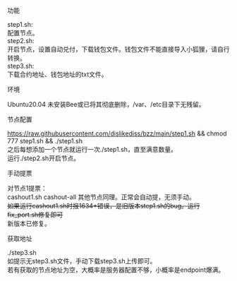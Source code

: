 
功能

step1.sh:  
配置节点。  
step2.sh:  
开启节点，设置自动兑付，下载钱包文件。钱包文件不能直接导入小狐狸，请自行转换。  
step3.sh:  
下载合约地址、钱包地址的txt文件。


环境

Ubuntu20.04
未安装Bee或已将其彻底删除，/var、/etc目录下无残留。


节点配置  

https://raw.githubusercontent.com/dislikediss/bzz/main/step1.sh && chmod 777 step1.sh && ./step1.sh  
之后每想添加一个节点就运行一次./step1.sh，直至满意数量。  
运行./step2.sh开启节点。  


手动提票  

对节点1提票：  
cashout1.sh cashout-all
其他节点同理。正常会自动提，无须手动。  
~~如果运行cashout1.sh时报1634+错误，是旧版本step1.sh的bug。运行fix_port.sh修复即可~~  
新版本已修复。


获取地址  

./step3.sh  
如提示无step3.sh文件，手动下载step3.sh上传即可。  
若有获取的节点地址为空，大概率是服务器配置不够，小概率是endpoint爆满。
